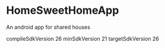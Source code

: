 # HomeSweetHomeApp
An android app for shared houses

compileSdkVersion 26
  minSdkVersion 21
  targetSdkVersion 26
